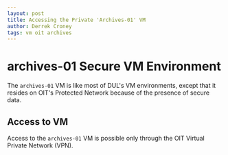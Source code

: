 ```yaml
---
layout: post
title: Accessing the Private 'Archives-01' VM
author: Derrek Croney
tags: vm oit archives
---
```

# archives-01 Secure VM Environment

The `archives-01` VM is like most of DUL's VM environments, except that it resides on OIT's Protected Network 
because of the presence of secure data.

## Access to VM
Access to the `archives-01` VM is possible only through the OIT Virtual Private Network (VPN).


